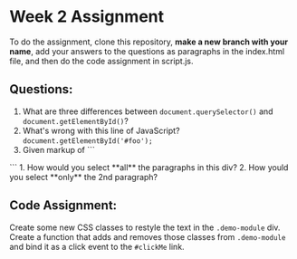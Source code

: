 # Week 2 Assignment

To do the assignment, clone this repository, **make a new branch with your name**, add your answers to the questions as paragraphs in the index.html file, and then do the code assignment in script.js.

## Questions:
1. What are three differences between `document.querySelector()` and `document.getElementById()`?
2. What's wrong with this line of JavaScript? `document.getElementById('#foo');`
3. Given markup of ```
<div class="container">
	<p id="1"></p>
	<p id="2"></p>
	<p id="3"></p>
</div>
```
  1. How would you select **all** the paragraphs in this div?
  2. How yould you select **only** the 2nd paragraph?

## Code Assignment:
Create some new CSS classes to restyle the text in the `.demo-module` div. Create a function that adds and removes those classes from `.demo-module` and bind it as a click event to the `#clickMe` link.